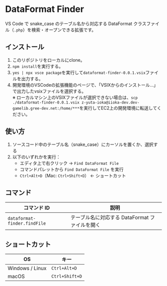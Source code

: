 # DataFormat Finder

VS Code で snake_case のテーブル名から対応する DataFormat クラスファイル（`.php`）を検索・オープンできる拡張です。

## インストール
1. このリポジトリをローカルにclone。
1. `npm install`を実行する。
1. `yes | npx vsce package`を実行して`dataformat-finder-0.0.1.vsix`ファイルを出力する。
1. 開発環境のVSCodeの拡張機能のページで、「VSIXからのインストール...」で出力したvsixファイルを選択する。　<br>※ ローカルマシン上のVSIXファイルが選択できない場合は、`scp ./dataformat-finder-0.0.1.vsix z-yuta-ioka@iioka-dev.dev-gamelib.gree-dev.net:/home/***`を実行してEC2上の開発環境に転送してください。

## 使い方

1. ソースコード中のテーブル名（snake_case）にカーソルを置くか、選択する
2. 以下のいずれかを実行：
   - エディタ上で右クリック → `Find DataFormat File`
   - コマンドパレットから `Find DataFormat File` を実行
   - `Ctrl+Alt+D`（Mac: `Ctrl+Shift+D`） ← ショートカット

## コマンド

| コマンド ID                  | 説明                                       |
|-----------------------------|--------------------------------------------|
| `dataformat-finder.findFile` | テーブル名に対応する DataFormat ファイルを開く |

## ショートカット

| OS      | キー           |
|---------|----------------|
| Windows / Linux | `Ctrl+Alt+D`     |
| macOS   | `Ctrl+Shift+D` |
